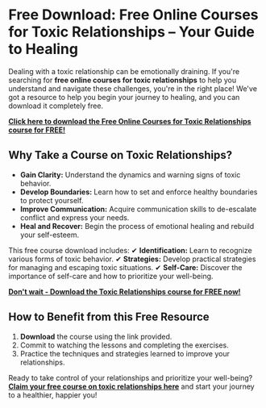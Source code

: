 # Free Download: Free Online Courses for Toxic Relationships – Your Guide to Healing

Dealing with a toxic relationship can be emotionally draining. If you're searching for **free online courses for toxic relationships** to help you understand and navigate these challenges, you're in the right place! We've got a resource to help you begin your journey to healing, and you can download it completely free.

[**Click here to download the Free Online Courses for Toxic Relationships course for FREE!**](https://udemywork.com/free-online-courses-for-toxic-relationships)

## Why Take a Course on Toxic Relationships?

- **Gain Clarity:** Understand the dynamics and warning signs of toxic behavior.
- **Develop Boundaries:** Learn how to set and enforce healthy boundaries to protect yourself.
- **Improve Communication:** Acquire communication skills to de-escalate conflict and express your needs.
- **Heal and Recover:** Begin the process of emotional healing and rebuild your self-esteem.

This free course download includes:
✔ **Identification:** Learn to recognize various forms of toxic behavior.
✔ **Strategies:** Develop practical strategies for managing and escaping toxic situations.
✔ **Self-Care:** Discover the importance of self-care and how to prioritize your well-being.

[**Don't wait - Download the Toxic Relationships course for FREE now!**](https://udemywork.com/free-online-courses-for-toxic-relationships)

## How to Benefit from this Free Resource

1.  **Download** the course using the link provided.
2.  Commit to watching the lessons and completing the exercises.
3.  Practice the techniques and strategies learned to improve your relationships.

Ready to take control of your relationships and prioritize your well-being? **[Claim your free course on toxic relationships here](https://udemywork.com/free-online-courses-for-toxic-relationships)** and start your journey to a healthier, happier you!
